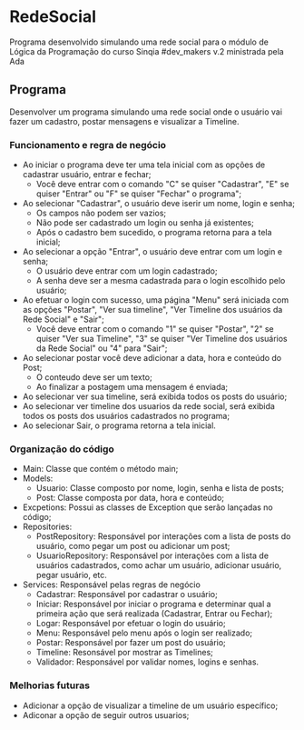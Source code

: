 # RedeSocial

Programa desenvolvido simulando uma rede social para o módulo de Lógica da Programação do curso Sinqia #dev_makers v.2 ministrada pela Ada


## Programa

Desenvolver um programa simulando uma rede social onde o usuário vai fazer um cadastro, postar mensagens e visualizar a Timeline.

### Funcionamento e regra de negócio

- Ao iniciar o programa deve ter uma tela inicial com as opções de cadastrar usuário, entrar e fechar;
  - Você deve entrar com o comando "C" se quiser "Cadastrar", "E" se quiser "Entrar" ou "F" se quiser "Fechar" o programa";
- Ao selecionar "Cadastrar", o usuário deve iserir um nome, login e senha;
  - Os campos não podem ser vazios;
  - Não pode ser cadastrado um login ou senha já existentes;
  - Após o cadastro bem sucedido, o programa retorna para a tela inicial;
- Ao selecionar a opção "Entrar", o usuário deve entrar com um login e senha;
  - O usuário deve entrar com um login cadastrado;
  - A senha deve ser a mesma cadastrada para o login escolhido pelo usuário;
- Ao efetuar o login com sucesso, uma página "Menu" será iniciada com as opções "Postar", "Ver sua timeline", "Ver Timeline dos usuários da Rede Social" e "Sair";
  - Você deve entrar com o comando "1" se quiser "Postar", "2" se quiser "Ver sua Timeline", "3" se quiser "Ver Timeline dos usuários da Rede Social" ou "4" para "Sair";
- Ao selecionar postar você deve adicionar a data, hora e conteúdo do Post;
  - O conteudo deve ser um texto;
  - Ao finalizar a postagem uma mensagem é enviada;
- Ao selecionar ver sua timeline, será exibida todos os posts do usuário;
- Ao selecionar ver timeline dos usuarios da rede social, será exibida todos os posts dos usuários cadastrados no programa;
- Ao selecionar Sair, o programa retorna a tela inicial.


### Organização do código

- Main: Classe que contém o método main;
- Models:
  - Usuario: Classe composto por nome, login, senha e lista de posts;
  - Post: Classe composta por data, hora e conteúdo;
- Excpetions: Possui as classes de Exception que serão lançadas no código;
- Repositories:
  - PostRepository: Responsável por interações com a lista de posts do usuário, como pegar um post ou adicionar um post;
  - UsuarioRepository: Responsável por interações com a lista de usuários cadastrados, como achar um usuário, adicionar usuário, pegar usuário, etc.
- Services: Responsável pelas regras de negócio
  - Cadastrar: Responsável por cadastrar o usuário;
  - Iniciar: Responsável por iniciar o programa e determinar qual a primeira ação que será realizada (Cadastrar, Entrar ou Fechar);
  - Logar: Responsável por efetuar o login do usuário;
  - Menu: Responsável pelo menu após o login ser realizado;
  - Postar: Responsável por fazer um post do usuário;
  - Timeline: Resonsável por mostrar as Timelines;
  - Validador: Responsável por validar nomes, logins e senhas.

### Melhorias futuras

- Adicionar a opção de visualizar a timeline de um usuário específico;
- Adiconar a opção de seguir outros usuarios;

